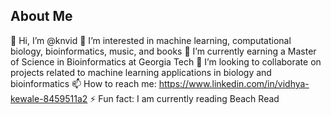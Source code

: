 ## About Me
👋 Hi, I’m @knvid
👀 I’m interested in machine learning, computational biology, bioinformatics, music, and books
🌱 I’m currently earning a Master of Science in Bioinformatics at Georgia Tech
💞️ I’m looking to collaborate on projects related to machine learning applications in biology and bioinformatics
📫 How to reach me: https://www.linkedin.com/in/vidhya-kewale-8459511a2
⚡ Fun fact: I am currently reading Beach Read
